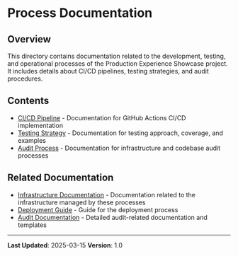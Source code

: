# Process Documentation

## Overview

This directory contains documentation related to the development, testing, and operational processes of the Production Experience Showcase project. It includes details about CI/CD pipelines, testing strategies, and audit procedures.

## Contents

- [CI/CD Pipeline](./ci-cd.md) - Documentation for GitHub Actions CI/CD implementation
- [Testing Strategy](./testing.md) - Documentation for testing approach, coverage, and examples
- [Audit Process](./audits.md) - Documentation for infrastructure and codebase audit processes

## Related Documentation

- [Infrastructure Documentation](../infrastructure/) - Documentation related to the infrastructure managed by these processes
- [Deployment Guide](../guides/deployment-guide.md) - Guide for the deployment process
- [Audit Documentation](../../audits/) - Detailed audit-related documentation and templates

---

**Last Updated**: 2025-03-15
**Version**: 1.0
